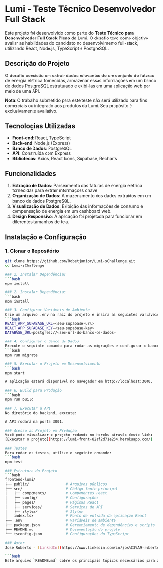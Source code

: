 # Lumi - Teste Técnico Desenvolvedor Full Stack

Este projeto foi desenvolvido como parte do **Teste Técnico para Desenvolvedor Full Stack Pleno** da Lumi. O desafio teve como objetivo avaliar as habilidades do candidato no desenvolvimento full-stack, utilizando React, Node.js, TypeScript e PostgreSQL.

## Descrição do Projeto

O desafio consistiu em extrair dados relevantes de um conjunto de faturas de energia elétrica fornecidas, armazenar essas informações em um banco de dados PostgreSQL estruturado e exibi-las em uma aplicação web por meio de uma API.

**Nota**: O trabalho submetido para este teste não será utilizado para fins comerciais ou integrado aos produtos da Lumi. Seu propósito é exclusivamente avaliativo.

## Tecnologias Utilizadas

- **Front-end**: React, TypeScript
- **Back-end**: Node.js (Express)
- **Banco de Dados**: PostgreSQL
- **API**: Construída com Express
- **Bibliotecas**: Axios, React Icons, Supabase, Recharts

## Funcionalidades

1. **Extração de Dados**: Parseamento das faturas de energia elétrica fornecidas para extrair informações chave.
2. **Organização de Dados**: Armazenamento dos dados extraídos em um banco de dados PostgreSQL.
3. **Visualização de Dados**: Exibição das informações de consumo e compensação de energia em um dashboard web.
4. **Design Responsivo**: A aplicação foi projetada para funcionar em diferentes tamanhos de tela.

## Instalação e Configuração

### 1. Clonar o Repositório
```bash
git clone https://github.com/Robetjunior/Lumi-sChallenge.git
cd Lumi-sChallenge

### 2. Instalar Dependências
```bash
npm install

### 2. Instalar Dependências
```bash
npm install

### 3. Configurar Variáveis de Ambiente
Crie um arquivo .env na raiz do projeto e insira as seguintes variáveis:
```bash
REACT_APP_SUPABASE_URL=<seu-supabase-url>
REACT_APP_SUPABASE_KEY=<seu-supabase-key>
DATABASE_URL=postgres://<seu-url-do-banco-de-dados>

### 4. Configurar o Banco de Dados
Execute o seguinte comando para rodar as migrações e configurar o banco de dados
```bash
npm run migrate

### 5. Executar o Projeto em Desenvolvimento
```bash
npm start

A aplicação estará disponível no navegador em http://localhost:3000.

### 6. Build para Produção
```bash
npm run build

### 7. Executar a API
No diretório do backend, execute:

A API rodará na porta 3001.

### Acesso ao Projeto em Produção
Você pode visualizar o projeto rodando no Heroku através deste link:
[Executar o projeto](https://lumi-front-82af2d71e234.herokuapp.com/)

### Testes
Para rodar os testes, utilize o seguinte comando:
```bash
npm test

### Estrutura do Projeto
```bash
frontend-lumi/
├── public/                 # Arquivos públicos
├── src/                    # Código-fonte principal
│   ├── components/         # Componentes React
│   ├── config/             # Configurações 
│   ├── pages/              # Páginas React
│   ├── services/           # Serviços de API
│   ├── styles/             # Styles 
│   index.tsx               # Ponto de entrada da aplicação React
├── .env                    # Variáveis de ambiente
├── package.json            # Gerenciamento de dependências e scripts
├── README.md               # Documentação do projeto
└── tsconfig.json           # Configurações do TypeScript

### Autor
José Roberto - [LinkedIn](https://www.linkedin.com/in/jos%C3%A9-roberto-dev/)

```bash
Este arquivo `README.md` cobre os principais tópicos necessários para a documentação do seu projeto, como a instalação, configuração, execução, tecnologias utilizadas, e outras informações relevantes. Certifique-se de ajustar as variáveis de ambiente e os links conforme o necessário.


